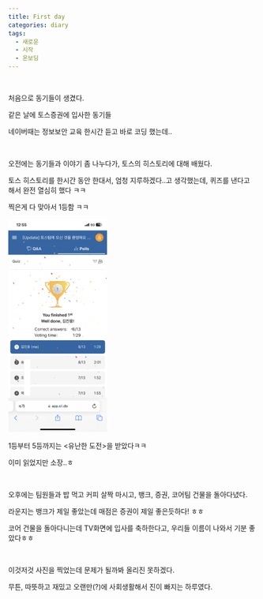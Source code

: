 ```yaml
---
title: First day
categories: diary
tags:
  - 새로운
  - 시작
  - 온보딩
---
```



<br>

처음으로 동기들이 생겼다.

같은 날에 토스증권에 입사한 동기들

네이버때는 정보보안 교육 한시간 듣고 바로 코딩 했는데.. 


<br>

오전에는 동기들과 이야기 좀 나누다가, 토스의 히스토리에 대해 배웠다.

토스 히스토리를 한시간 동안 한대서, 엄청 지루하겠다..고 생각했는데, 퀴즈를 낸다고 해서 완전 열심히 했다 ㅋㅋ

찍은게 다 맞아서 1등함 ㅋㅋ

<img src="/images/퀴즈1등.PNG" width=200>


1등부터 5등까지는 \<유난한 도전\>을 받았다ㅋㅋ

이미 읽었지만 소장..ㅎ

<br>

오후에는 팀원들과 밥 먹고 커피 살짝 마시고, 뱅크, 증권, 코어팀 건물을 돌아다녔다.

라운지는 뱅크가 제일 좋았는데 매점은 증권이 제일 좋은듯하다! ㅎㅎ

코어 건물을 돌아다니는데 TV화면에 입사를 축하한다고, 우리들 이름이 나와서 기분 좋았다ㅎㅎ

<br>

이것저것 사진을 찍었는데 문제가 될까봐 올리진 못하겠다.

무튼, 따뜻하고 재밌고 오랜만(?)에 사회생활해서 진이 빠지는 하루였다.